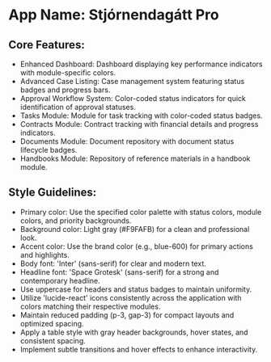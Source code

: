 # **App Name**: Stjórnendagátt Pro

## Core Features:

- Enhanced Dashboard: Dashboard displaying key performance indicators with module-specific colors.
- Advanced Case Listing: Case management system featuring status badges and progress bars.
- Approval Workflow System: Color-coded status indicators for quick identification of approval statuses.
- Tasks Module: Module for task tracking with color-coded status badges.
- Contracts Module: Contract tracking with financial details and progress indicators.
- Documents Module: Document repository with document status lifecycle badges.
- Handbooks Module: Repository of reference materials in a handbook module.

## Style Guidelines:

- Primary color: Use the specified color palette with status colors, module colors, and priority backgrounds.
- Background color: Light gray (#F9FAFB) for a clean and professional look.
- Accent color: Use the brand color (e.g., blue-600) for primary actions and highlights.
- Body font: 'Inter' (sans-serif) for clear and modern text.
- Headline font: 'Space Grotesk' (sans-serif) for a strong and contemporary headline.
- Use uppercase for headers and status badges to maintain uniformity.
- Utilize 'lucide-react' icons consistently across the application with colors matching their respective modules.
- Maintain reduced padding (p-3, gap-3) for compact layouts and optimized spacing.
- Apply a table style with gray header backgrounds, hover states, and consistent spacing.
- Implement subtle transitions and hover effects to enhance interactivity.